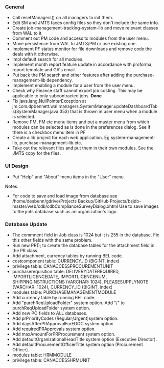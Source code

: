 ### General
- Call resetManagers() on all managers to init them. 
- Edit SM and JMTS faces config files so they don't include the same info.
- Create job-management-tracking-system-lib and move relevant classes from WAL
  to it.
- Comment out PM code and access to modules from the user menu.
- Move persistence from WAL to JMTS/PM or use existing one.
- Implement PF status monitor for file downloads and remove code the deals with it otherwise.
- Impl default search for all modules.
- Implement month report feature update in accordance with proforma, report template
  and GA's email.
- Put back the PM search and other features after adding the purchase-management-lib dependency.
- Implement enabling a module for a user from the user menu.
- Check why Finance staff cannot export job costing. This may be applicable to only
  subcontracted jobs. **Done**
- Fix java.lang.NullPointerException
	at jm.com.dpbennett.wal.managers.SystemManager.updateDashboardTabs(SystemManager.java:353)
that is thrown in user menu when a module is selected.
- Remove PM, FM etc menu items and put a master menu from which modules can be selected as is 
done in the preferences dialog. See if there is a checkbox menu item in PF
- Create a lib project for each web application. Eg system-management-lib, 
purchase-management-lib etc.
- Take out the relevant files and put them in their own modules. See the JMTS copy 
  for the files.

### UI Design
- Put "Help" and "About" menu items in the "User" menu.

Notes:
* For code to save and load image from database see 
/home/desbenn/gdrive/Projects Backup/GitHub Projects/bsjdb-master/web/cdb/cdbComplianceSurveyDialog.xhtml
Use to save images to the jmts database such as an organization's logo.

### Database Update
- The commnent field in Job class is 1024 but it is 255 in the database. 
Fix this other fields with the same problem.
- Run new PR(); to create the database tables for the attachment field in the PR class.
- Add attachment, currency tables by running BEL code.
- costcomponent table: CURRENCY_ID (BIGINT, index)
- privilege table: CANACCESSPROCUREMENTUNIT
- purchaserequisition table: DELIVERYDATEREQUIRED, IMPORTLICENCEDATE, IMPORTLICENCENUM,
  SHIPPINGINSTRUCTIONS (VARCHAR: 1024), PLEASESUPPLYNOTE (VARCHAR: 1024),
  CURRENCY_ID (BIGINT, index)
- modules table: PURCHASEMANAGEMENTMODULE
- Add currency table by running BEL code.
- Add "purchReqUploadFolder" system option. Add "/" to purchReqUploadFolder system option.
- Add new PO fields to ALL databases.
- Add prPriorityCodes (Regular;Urgent)system option.
- Add daysAfterPRApprovalForEDOC system option.
- Add requiredPRApprovals system option.
- Add maxAmountForPRProcurement system option.
- Add defaultOrganizationalHeadTitle system option (Executive Director).
- Add defaultProcurementOfficerTitle system option (Procurement Officer).
- modules table: HRMMODULE
- privilege table: CANACCESSHRMUNIT

